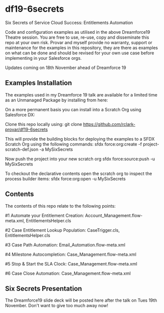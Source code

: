 # df19-6secrets
Six Secrets of Service Cloud Success: Entitlements Automation

Code and configuration examples as utilised in the above Dreamforce19 Theatre session. You are free to use, re-use, copy and disseminate this repo at your own risk. Provar and myself provide no warranty, support or maintenance for the examples in this repository, they are there as examples on what can be done and should be revised for your own use case before implementing in your Salesforce orgs.

Updates coming on 18th November ahead of Dreamforce 19

Examples Installation
---------------------

The examples used in my Dreamforce 19 talk are available for a limited time as an Unmanaged Package by installing from here:


On a more permanent basis you can install into a Scratch Org using Salesforce DX:

Clone this repo locally using:
git clone https://github.com/rclark-provar/df19-6secrets

This will provide the building blocks for deploying the examples to a SFDX Scratch Org using the following commands:
sfdx force:org:create -f project-scratch-def.json -a MySixSecrets

Now push the project into your new scratch org
sfdx force:source:push -u MySixSecrets

To checkout the declarative contents open the scratch org to inspect the process builder items:
sfdx force:org:open -u MySixSecrets

Contents
--------
The contents of this repo relate to the following points:

#1 Automate your Entitlement Creation:
    Account_Management.flow-meta.xml,
    EntitlementsHelper.cls
    
#2 Case Entitlement Lookup Population:
    CaseTrigger.cls,
    EntitlementsHelper.cls
    
#3 Case Path Automation:
    Email_Automation.flow-meta.xml
    
#4 Milestone Autocompletion:
    Case_Management.flow-meta.xml

#5 Stop & Start the SLA Clock:
    Case_Management.flow-meta.xml

#6 Case Close Automation:
    Case_Management.flow-meta.xml

Six Secrets Presentation
------------------------
The Dreamforce19 slide deck will be posted here after the talk on Tues 19th November. Don't want to give too much away now!
